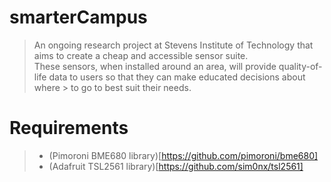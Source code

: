 # smarterCampus
> An ongoing research project at Stevens Institute of Technology that aims to create a cheap and accessible sensor suite.  
> These sensors, when installed around an area, will provide quality-of-life data to users so that they can make educated decisions about where > to go to best suit their needs.  

# Requirements
> * (Pimoroni BME680 library)[https://github.com/pimoroni/bme680]  
> * (Adafruit TSL2561 library)[https://github.com/sim0nx/tsl2561]
